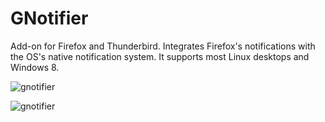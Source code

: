 GNotifier
=========

Add-on for Firefox and Thunderbird. Integrates Firefox's notifications with the 
OS's native notification system. It supports most 
Linux desktops and Windows 8.

![gnotifier](https://raw.github.com/mkiol/GNotifier/master/screenshot3.png)

![gnotifier](https://raw.github.com/mkiol/GNotifier/master/screenshot-win8.png)

